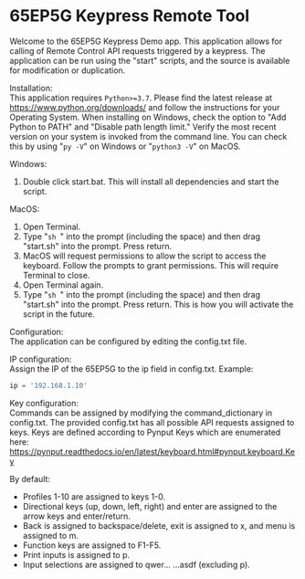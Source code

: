 # 65EP5G Keypress Remote Tool

Welcome to the 65EP5G Keypress Demo app. This application allows for calling of Remote Control API requests triggered by a keypress. The application can be run using the "start" scripts, and the source is available for modification or duplication.

Installation:  
This application requires `Python>=3.7`. Please find the latest release at https://www.python.org/downloads/ and follow the instructions for your Operating System. When installing on Windows, check the option to "Add Python to PATH" and "Disable path length limit." Verify the most recent version on your system is invoked from the command line. You can check this by using "`py -V`" on Windows or "`python3 -V`" on MacOS.  

Windows:
1. Double click start.bat. This will install all dependencies and start the script.

MacOS:
1. Open Terminal.
2. Type "`sh `" into the prompt (including the space) and then drag "start.sh" into the prompt. Press return.
3. MacOS will request permissions to allow the script to access the keyboard. Follow the prompts to grant permissions. This will require Terminal to close.
4. Open Terminal again.
5. Type "`sh `" into the prompt (including the space) and then drag "start.sh" into the prompt. Press return. This is how you will activate the script in the future.

Configuration:  
The application can be configured by editing the config.txt file.

IP configuration:  
Assign the IP of the 65EP5G to the ip field in config.txt.
Example:  
```python
ip = '192.168.1.10'
```

Key configuration:  
Commands can be assigned by modifying the command_dictionary in config.txt. The provided config.txt has all possible API requests assigned to keys. Keys are defined according to Pynput Keys which are enumerated here: https://pynput.readthedocs.io/en/latest/keyboard.html#pynput.keyboard.Key  

By default:  
* Profiles 1-10 are assigned to keys 1-0.
* Directional keys (up, down, left, right) and enter are assigned to the arrow keys and enter/return.
* Back is assigned to backspace/delete, exit is assigned to x, and menu is assigned to m.
* Function keys are assigned to F1-F5.
* Print inputs is assigned to p.
* Input selections are assigned to qwer... ...asdf (excluding p).